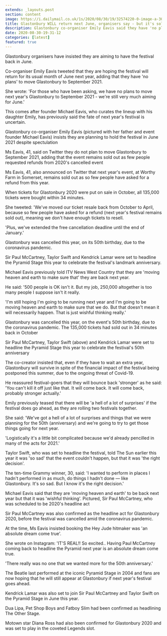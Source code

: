 ```yaml
---
extends: _layouts.post
section: content
image: https://i.dailymail.co.uk/1s/2020/08/30/19/32574220-0-image-a-30_1598812621009.jpg 
title: Glastonbury WILL return next June, organisers say - but it's sold out as few buyers asked for refund 
description: Glastonbury co-organiser Emily Eavis said they have 'no plans' to move the event from June to September 2021. Founder  Michael Eavis previously said the 2021 event was 'wishful thinking'. 
date: 2020-08-30-19-31-12 
categories: [latest] 
featured: true 
--- 
```

Glastonbury organisers have insisted they are aiming to have the festival back in June.

Co-organiser Emily Eavis tweeted that they are hoping the festival will return for its usual month of June next year, adding that they have 'no plans' to move Glastonbury to September 2021.

She wrote: 'For those who have been asking, we have no plans to move next year's Glastonbury to September 2021 - we're still very much aiming for June.' 

This comes after founder Michael Eavis, who curates the lineup with his daughter Emily, has previously said the fate of next year's festival is uncertain. 

Glastonbury co-organiser Emily Eavis (pictured with her father and event founder Michael Eavis) insists they are planning to hold the festival in June 2021 despite spectulation

Ms Eavis, 41, said on Twitter they do not plan to move Glastonbury to September 2021, adding that the event remains sold out as few people requested refunds from 2020's cancelled event

Ms Eavis, 41, also announced on Twitter that next year's event, at Worthy Farm in Somerset, remains sold out as so few people have asked for a refund from this year. 

When tickets for Glastonbury 2020 were put on sale in October, all 135,000 tickets were bought within 34 minutes. 

She tweeted: 'We've moved our ticket resale back from October to April, because so few people have asked for a refund (next year's festival remains sold out), meaning we don't have enough tickets to resell.

'Plus, we've extended the free cancellation deadline until the end of January.'

Glastonbury was cancelled this year, on its 50th birthday, due to the coronavirus pandemic. 

Sir Paul McCartney, Taylor Swift and Kendrick Lamar were set to headline the Pyramid Stage this year to celebrate the festival's landmark anniversary.

Michael Eavis previously told ITV News West Country that they are 'moving heaven and earth to make sure that' they are back next year.

He said: '500 people is OK isn't it. But my job, 250,000 altogether is too many people I suppose isn't it really. 

'I'm still hoping I'm going to be running next year and I'm going to be moving heaven and earth to make sure that we do. But that doesn't mean it will necessarily happen. That is just wishful thinking really.'

Glastonbury was cancelled this year, on the event's 50th birthday, due to the coronavirus pandemic. The 135,000 tickets had sold out in 34 minutes back in October

Sir Paul McCartney, Taylor Swift (above) and Kendrick Lamar were set to headline the Pyramid Stage this year to celebrate the festival's 50th anniversary 

The co-creator insisted that, even if they have to wait an extra year, Glastonbury will survive in spite of the financial impact of the festival being postponed this summer, due to the ongoing threat of Covid-19. 

He reassured festival-goers that they will bounce back 'stronger' as he said: 'You can't kill it off just like that. It will come back. It will come back, probably stronger actually.' 

Emily previously teased that there will be 'a hell of a lot of surprises' if the festival does go ahead, as they are rolling two festivals together. 

She said: 'We've got a hell of a lot of surprises and things that we were planning for the 50th (anniversary) and we're going to try to get those things going for next year.

'Logistically it's a little bit complicated because we'd already pencilled in many of the acts for 2021.' 

 Taylor Swift, who was set to headline the festival, told The Sun earlier this year it was 'so sad' that the event couldn't happen, but that it was 'the right decision'.

The ten-time Grammy winner, 30, said: 'I wanted to perform in places I hadn't performed in as much, do things I hadn't done — like Glastonbury. It's so sad. But I know it's the right decision.' 

Michael Eavis said that they are 'moving heaven and earth' to be back next year but that it was 'wishful thinking'. Pictured, Sir Paul McCartney, who was scheduled to be 2020's headline act

Sir Paul McCartney was also confirmed as the headline act for Glastonbury 2020, before the festival was cancelled amid the coronavirus pandemic.   

At the time, Ms Eavis insisted booking the Hey Jude hitmaker was 'an absolute dream come true'.

She wrote on Instagram: 'IT'S REAL!! So excited.. Having Paul McCartney coming back to headline the Pyramid next year is an absolute dream come true.

'There really was no one that we wanted more for the 50th anniversary.'

The Beatle last performed at the iconic Pyramid Stage in 2004 and fans are now hoping that he will still appear at Glastonbury if next year's festival goes ahead.  

Kendrick Lamar was also set to join Sir Paul McCartney and Taylor Swift on the Pyramid Stage in June this year.

Dua Lipa, Pet Shop Boys and Fatboy Slim had been confirmed as headlining The Other Stage.

Motown star Diana Ross had also been confirmed for Glastonbury 2020 and was set to play in the coveted Legends slot. 


